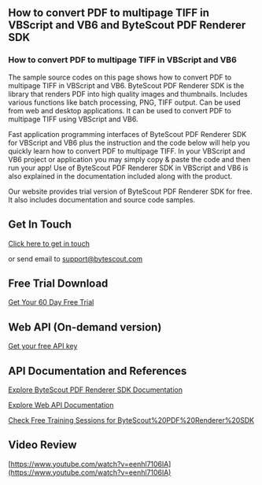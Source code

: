 ## How to convert PDF to multipage TIFF in VBScript and VB6 and ByteScout PDF Renderer SDK

### How to convert PDF to multipage TIFF in VBScript and VB6

The sample source codes on this page shows how to convert PDF to multipage TIFF in VBScript and VB6. ByteScout PDF Renderer SDK is the library that renders PDF into high quality images and thumbnails. Includes various functions like batch processing, PNG, TIFF output. Can be used from web and desktop applications. It can be used to convert PDF to multipage TIFF using VBScript and VB6.

Fast application programming interfaces of ByteScout PDF Renderer SDK for VBScript and VB6 plus the instruction and the code below will help you quickly learn how to convert PDF to multipage TIFF. In your VBScript and VB6 project or application you may simply copy & paste the code and then run your app! Use of ByteScout PDF Renderer SDK in VBScript and VB6 is also explained in the documentation included along with the product.

Our website provides trial version of ByteScout PDF Renderer SDK for free. It also includes documentation and source code samples.

## Get In Touch

[Click here to get in touch](https://bytescout.zendesk.com/hc/en-us/requests/new?subject=ByteScout%20PDF%20Renderer%20SDK%20Question)

or send email to [support@bytescout.com](mailto:support@bytescout.com?subject=ByteScout%20PDF%20Renderer%20SDK%20Question) 

## Free Trial Download

[Get Your 60 Day Free Trial](https://bytescout.com/download/web-installer?utm_source=github-readme)

## Web API (On-demand version)

[Get your free API key](https://pdf.co/documentation/api?utm_source=github-readme)

## API Documentation and References

[Explore ByteScout PDF Renderer SDK Documentation](https://bytescout.com/documentation/index.html?utm_source=github-readme)

[Explore Web API Documentation](https://pdf.co/documentation/api?utm_source=github-readme)

[Check Free Training Sessions for ByteScout%20PDF%20Renderer%20SDK](https://academy.bytescout.com/)

## Video Review

[https://www.youtube.com/watch?v=eenhl7106lA](https://www.youtube.com/watch?v=eenhl7106lA)